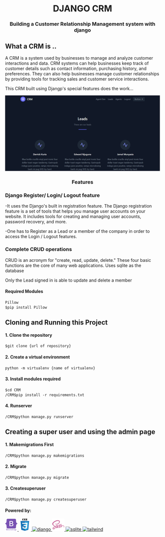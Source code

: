 <h1 align="center">DJANGO CRM</h1>
<h3 align="center">Building a Customer Relationship Management system with django</h3>

<h2>What a CRM is ..</h2>

<p>A CRM is a system used by businesses to manage and analyze customer interactions and data. CRM systems can help businesses keep track of customer details such as contact information, purchasing history, and preferences. They can also help businesses manage customer relationships by providing tools for tracking sales and customer service interactions.</p>

<p>This CRM built using Djangp's special features does the work...</p>
<img src="CRM/CRM.png" alt="CRM image">

<h3 align="center">Features</h3>
<h3>Django Register/ Login/ Logout feature</h3>
<p>-It uses the Django's built in registration feature.
The Django registration feature is a set of tools that helps you manage user accounts on your website. It includes tools for creating and managing user accounts, password recovery, and more.</p>
<p>-One has to Register as a Lead or a member of the company in order to access the Login / Logout features.</p>
<h3>Complete CRUD operations</h3>
<p>CRUD is an acronym for "create, read, update, delete." These four basic functions are the core of many web applications. Uses sqlite as the database</p>
<p>Only the Lead signed in is able to update and delete a member</p>

<h4>Required Modules</h4>

```
Pillow
$pip install Pillow
```
<h2>Cloning and Running this Project</h2>
<h4> <b>1.</b> Clone the repository</h4>

```
$git clone {url of repository}

```

<h4> <b>2.</b> Create a virtual environment</h4>

```
python -m virtualenv {name of virtualenv}

```

<h4> <b>3.</b> Install modules required</h4>

```
$cd CRM
/CRM$pip install -r requirements.txt

```

<h4> <b>4.</b> Runserver</h4>

```
/CRM$python manage.py runserver

```

<h2>Creating a super user and using the admin page</h2>

<h4> <b>1.</b> Makemigrations First</h4>

```
/CRM$python manage.py makemigrations
```

<h4> <b>2.</b> Migrate </h4>

```
/CRM$python manage.py migrate

```
<h4> <b>3.</b> Createsuperuser</h4>

```
/CRM$python manage.py createsuperuser

```

<h4>Powered by: </h4>
<p align="left"> <a href="https://getbootstrap.com" target="_blank" rel="noreferrer"> <img src="https://raw.githubusercontent.com/devicons/devicon/master/icons/bootstrap/bootstrap-plain-wordmark.svg" alt="bootstrap" width="40" height="40"/> </a> <a href="https://www.w3schools.com/css/" target="_blank" rel="noreferrer"> <img src="https://raw.githubusercontent.com/devicons/devicon/master/icons/css3/css3-original-wordmark.svg" alt="css3" width="40" height="40"/> </a> <a href="https://www.djangoproject.com/" target="_blank" rel="noreferrer"> <img src="https://cdn.worldvectorlogo.com/logos/django.svg" alt="django" width="40" height="40"/> </a><a href="https://sass-lang.com" target="_blank" rel="noreferrer"> <img src="https://raw.githubusercontent.com/devicons/devicon/master/icons/sass/sass-original.svg" alt="sass" width="40" height="40"/> </a> <a href="https://www.sqlite.org/" target="_blank" rel="noreferrer"> <img src="https://www.vectorlogo.zone/logos/sqlite/sqlite-icon.svg" alt="sqlite" width="40" height="40"/> </a> <a href="https://tailwindcss.com/" target="_blank" rel="noreferrer"> <img src="https://www.vectorlogo.zone/logos/tailwindcss/tailwindcss-icon.svg" alt="tailwind" width="40" height="40"/> </a> </p>

